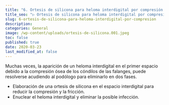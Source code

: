 ```yaml
---
title: "6. Ortesis de silicona para heloma interdigital por compresión."
title_seo: "▷ Ortesis de silicona para heloma interdigital por compresión."
slug: 6-ortesis-de-silicona-para-heloma-interdigital-por-compresion
description:
categories: General
image: /wp-content/uploads/ortesis-de-silicona.001.jpeg
toc: false
published: true
date: 2020-03-23
last_modified_at: false
---
```

Muchas veces, la aparición de un heloma interdigital en el primer espacio debido a la compresión ósea de los cóndilos de las falanges, puede resolverse acudiendo al podólogo para eliminarlo en dos fases.

- Elaboración de una ortesis de silicona en el espacio interdigital para reducir la compresión y la fricción.
- Enuclear el heloma interdigital y eliminar la posible infección.
